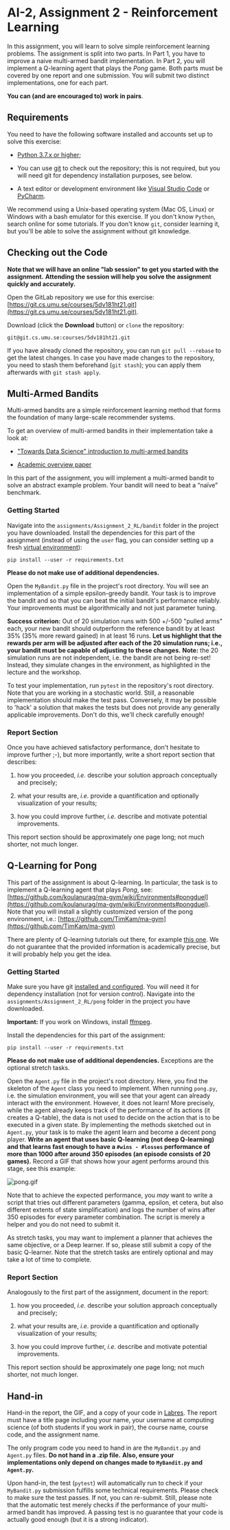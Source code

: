 # AI-2, Assignment 2 - Reinforcement Learning
In this assignment, you will learn to solve simple reinforcement learning problems.
The assignment is split into two parts.
In Part 1, you have to improve a naive multi-armed bandit implementation.
In Part 2, you will implement a Q-learning agent that plays the *Pong* game.
Both parts must be covered by one report and one submission.
You will submit two distinct implementations, one for each part.

**You can (and are encouraged to) work in pairs**.

## Requirements
You need to have the following software installed and accounts set up to solve this exercise:

* [Python 3.7.x or higher](https://www.python.org/);

* You can use [git](https://git-scm.com/) to check out the repository; this is not required, but you will need git for dependency installation purposes, see below.

* A text editor or development environment like [Visual Studio Code](https://code.visualstudio.com/) or [PyCharm](https://www.jetbrains.com/pycharm/).

We recommend using a Unix-based operating system (Mac OS, Linux) or Windows with a bash emulator for this exercise.
If you don't know ``Python``, search online for some tutorials.
If you don't know ``git``, consider learning it, but you'll be able to solve the assignment without git knowledge.

## Checking out the Code
**Note that we will have an online "lab session" to get you started with the assignment.**
**Attending the session will help you solve the assignment quickly and accurately.**

Open the GitLab repository we use for this exercise: [https://git.cs.umu.se/courses/5dv181ht21.git](https://git.cs.umu.se/courses/5dv181ht21.git).

Download (click the **Download** button) or ``clone`` the repository:

```
git@git.cs.umu.se:courses/5dv181ht21.git
```

If you have already cloned the repository, you can run ``git pull --rebase`` to get the latest changes.
In case you have made changes to the repository, you need to stash them beforehand (``git stash``); you can apply them afterwards with ``git stash apply``.


## Multi-Armed Bandits
Multi-armed bandits are a simple reinforcement learning method that forms the foundation of many large-scale recommender systems.

To get an overview of multi-armed bandits in their implementation take a look at:

* ["Towards Data Science" introduction to multi-armed bandits](https://towardsdatascience.com/solving-multiarmed-bandits-a-comparison-of-epsilon-greedy-and-thompson-sampling-d97167ca9a50)

* [Academic overview paper](https://arxiv.org/pdf/1402.6028)

In this part of the assignment, you will implement a multi-armed bandit to solve an abstract example problem.
Your bandit will need to beat a “naïve” benchmark.

### Getting Started

Navigate into the ``assignments/Assignment_2_RL/bandit`` folder in the project you have downloaded.
Install the dependencies for this part of the assignment (instead of using the ``user`` flag, you can consider setting up a fresh [virtual environment](https://docs.python.org/3/tutorial/venv.html)):

```
pip install --user -r requirements.txt
```

**Please do not make use of additional dependencies.**

Open the ``MyBandit.py`` file in the project's root directory. You will see an implementation of a simple epsilon-greedy bandit.
Your task is to improve the bandit and so that you can beat the initial bandit's performance reliably.
Your improvements must be algorithmically and not just parameter tuning.

**Success criterion:** Out of 20 simulation runs with 500 +/-500 "pulled arms" each, your new  bandit should outperform the reference bandit by at least 35% (35% more reward gained) in at least 16 runs.
**Let us highlight that the rewards per arm will be adjusted after each of the 20 simulation runs; i.e., your bandit must be capable of adjusting to these changes.** **Note:** the 20 simulation runs are not independent, i.e. the bandit are not being re-set! Instead, they simulate changes in the environment, as highlighted in the lecture and the workshop.

To test your implementation, run ``pytest`` in the repository's root directory.
Note that you are working in a stochastic world.
Still, a reasonable implementation should make the test pass.
Conversely, it may be possible to 'hack' a solution that makes the tests but does not provide any generally applicable improvements.
Don't do this, we'll check carefully enough!

### Report Section
Once you have achieved satisfactory performance, don't hesitate to improve further ;-), but more importantly, write a short report section that describes:

1. how you proceeded, *i.e.* describe your solution approach conceptually and precisely;

2. what your results are, *i.e.* provide a quantification and optionally visualization of your results;

3. how you could improve further, *i.e.* describe and motivate potential improvements.

This report section should be approximately one page long; not much shorter, not much longer.

## Q-Learning for Pong
This part of the assignment is about Q-learning.
In particular, the task is to implement a Q-learning agent that plays *Pong*, see: [https://github.com/koulanurag/ma-gym/wiki/Environments#pongduel](https://github.com/koulanurag/ma-gym/wiki/Environments#pongduel).
Note that you will install a slightly customized version of the pong environment, i.e.: [https://github.com/TimKam/ma-gym](https://github.com/TimKam/ma-gym)

There are plenty of Q-learning tutorials out there, for example [this one](https://www.learndatasci.com/tutorials/reinforcement-q-learning-scratch-python-openai-gym/).
We do not guarantee that the provided information is academically precise, but it will probably help you get the idea.

### Getting Started
Make sure you have git [installed and configured](https://git-scm.com/book/en/v2/Getting-Started-Installing-Git).
You will need it for dependency installation (not for version control).
Navigate into the ``assignments/Assignment_2_RL/pong`` folder in the project you have downloaded.

**Important:** If you work on Windows, install [ffmpeg](https://windowsloop.com/install-ffmpeg-windows-10/).

Install the dependencies for this part of the assignment:

```
pip install --user -r requirements.txt
```

**Please do not make use of additional dependencies.**
Exceptions are the optional stretch tasks.

Open the ``Agent.py`` file in the project's root directory.
Here, you find the skeleton of the ``Agent`` class you need to implement.
When running ``pong.py``, i.e. the simulation environment, you will see that your agent can already interact with the environment.
However, it does not learn!
More precisely, while the agent already keeps track of the performance of its actions (it creates a Q-table), the data is not used to decide on the action that is to be executed in a given state.
By implementing the methods sketched out in ``Agent.py``, your task is to make the agent learn and become a decent pong player.
**Write an agent that uses basic Q-learning (not deep Q-learning) and that learns fast enough to have a `#wins - #losses` performance of more than 1000 after around 350 episodes (an episode consists of 20 games).**
Record a GIF that shows how your agent performs around this stage, see this example:

![pong.gif](pong.gif)

Note that to achieve the expected performance, you _may_ want to write a script that tries out different parameters (gamma, epsilon, et cetera, but also different extents of state simplification) and logs the number of wins after 350 episodes for every parameter combination.
The script is merely a helper and you do not need to submit it.

As stretch tasks, you may want to implement a planner that achieves the same objective, or a Deep learner.
If so, please still submit a copy of the basic Q-learner.
Note that the stretch tasks are entirely optional and may take a lot of time to complete.

### Report Section
Analogously to the first part of the assignment, document in the report:

1. how you proceeded, *i.e.* describe your solution approach conceptually and precisely;

2. what your results are, *i.e.* provide a quantification and optionally visualization of your results;

3. how you could improve further, *i.e.* describe and motivate potential improvements.

This report section should be approximately one page long; not much shorter, not much longer.


## Hand-in

Hand-in the report, the GIF, and a copy of your code in [Labres](https://webapps.cs.umu.se/labresults/v2/courseadmin.php?courseid=458).
The report must have a title page including your name, your username at computing science (of both students if you work in pair), the course name, course code, and the assignment name.

The only program code you need to hand in are the ``MyBandit.py`` and ``Agent.py`` files.
**Do not hand in a .zip file.**
**Also, ensure your implementations only depend on changes made to ``MyBandit.py`` and ``Agent.py``.**

Upon hand-in, the test (``pytest``) will automatically run to check if your ``MyBandit.py`` submission fulfills some technical requirements.
Please check to make sure the test passes. If not, you can re-submit.
Still, please note that the automatic test merely checks if the performance of your multi-armed bandit has improved.
A passing test is no guarantee that your code is actually good enough (but it is a strong indicator).


